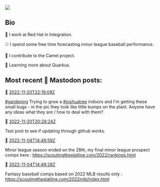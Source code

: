 <img src="https://github.com/cunningt/cunningt/workflows/Update%20README/badge.svg">

Bio
---------------

👔 I work at Red Hat in Integration.

⚾️ I spend some free time forecasting minor league baseball performance.

🐫 I contribute to the Camel project.

🤷 Learning more about Quarkus.



Most recent 🦣 Mastodon posts:
---------------


🦣  [2022-11-20T22:19:09Z](https://mastodon.social/@tcunning/109378453470068085)

<p><a href="https://mastodon.social/tags/gardening" class="mention hashtag" rel="tag">#<span>gardening</span></a> Trying to grow a <a href="https://mastodon.social/tags/joshuatree" class="mention hashtag" rel="tag">#<span>joshuatree</span></a> indoors and I&#39;m getting these small bugs - in the pic they look like little bumps on the plant.    Anyone have any ideas what they are / how to deal with them?</p>


🦣  [2022-11-20T20:28:24Z](https://mastodon.social/@tcunning/109378018014411246)

<p>Test post to see if updating through github works.</p>


🦣  [2022-11-04T14:49:59Z](https://mastodon.social/@tcunning/109286090283001920)

<p>Minor league season ended on the 28th, my final minor league prospect comps here : <a href="https://scoutingthestatline.com/2022/rankings.html" target="_blank" rel="nofollow noopener noreferrer"><span class="invisible">https://</span><span class="ellipsis">scoutingthestatline.com/2022/r</span><span class="invisible">ankings.html</span></a></p>


🦣  [2022-11-04T14:49:28Z](https://mastodon.social/@tcunning/109286088250456009)

<p>Fantasy baseball comps based on 2022 MLB results only : <a href="https://scoutingthestatline.com/2022mlb/index.html" target="_blank" rel="nofollow noopener noreferrer"><span class="invisible">https://</span><span class="ellipsis">scoutingthestatline.com/2022ml</span><span class="invisible">b/index.html</span></a></p>



